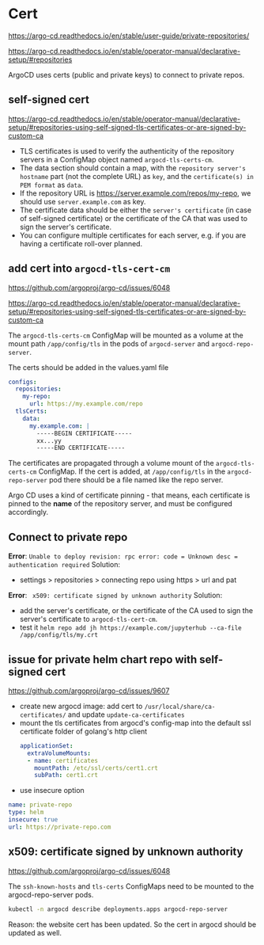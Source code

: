 # Cert
https://argo-cd.readthedocs.io/en/stable/user-guide/private-repositories/

https://argo-cd.readthedocs.io/en/stable/operator-manual/declarative-setup/#repositories

ArgoCD uses certs (public and private keys) to connect to private repos.

## self-signed cert
https://argo-cd.readthedocs.io/en/stable/operator-manual/declarative-setup/#repositories-using-self-signed-tls-certificates-or-are-signed-by-custom-ca

- TLS certificates is used to verify the authenticity of the repository servers in a ConfigMap object named `argocd-tls-certs-cm`.
- The data section should contain a map, with the `repository server's hostname` part (not the complete URL) as `key`, and the `certificate(s) in PEM format` as `data`.
- If the repository URL is https://server.example.com/repos/my-repo, we should use `server.example.com` as key.
- The certificate data should be either the `server's certificate` (in case of self-signed certificate) or the certificate of the CA that was used to sign the server's certificate.
- You can configure multiple certificates for each server, e.g. if you are having a certificate roll-over planned.

## add cert into `argocd-tls-cert-cm`
https://github.com/argoproj/argo-cd/issues/6048

https://argo-cd.readthedocs.io/en/stable/operator-manual/declarative-setup/#repositories-using-self-signed-tls-certificates-or-are-signed-by-custom-ca

The `argocd-tls-certs-cm` ConfigMap will be mounted as a volume at the mount path `/app/config/tls` in the pods of `argocd-server` and `argocd-repo-server`.

The certs should be added in the values.yaml file
```yaml
configs:
  repositories:
    my-repo:
      url: https://my.example.com/repo
  tlsCerts:
    data:
      my.example.com: |
        -----BEGIN CERTIFICATE-----
        xx...yy
        -----END CERTIFICATE-----
```
The certificates are propagated through a volume mount of the `argocd-tls-certs-cm` ConfigMap.
If the cert is added, at `/app/config/tls` in the `argocd-repo-server` pod there should be a file named like the repo server.

Argo CD uses a kind of certificate pinning - that means, each certificate is pinned to the **name** of the repository server, and must be configured accordingly.

## Connect to private repo
**Error**: `Unable to deploy revision: rpc error: code = Unknown desc = authentication required`
Solution:
- settings > repositories > connecting repo using https > url and pat

**Error**: ` x509: certificate signed by unknown authority`
Solution:
- add the server's certificate, or the certificate of the CA used to sign the server's certificate to `argocd-tls-cert-cm`.
- test it `helm repo add jh https://example.com/jupyterhub --ca-file /app/config/tls/my.crt`

## issue for private helm chart repo with self-signed cert
https://github.com/argoproj/argo-cd/issues/9607
- create new argocd image: add cert to `/usr/local/share/ca-certificates/` and update `update-ca-certificates`
- mount the tls certificates from argocd's config-map into the default ssl certificate folder of golang's http client
  ```yaml
  applicationSet:
    extraVolumeMounts:
    - name: certificates
      mountPath: /etc/ssl/certs/cert1.crt
      subPath: cert1.crt
  ```
 - use insecure option
  ```yaml
  name: private-repo
  type: helm
  insecure: true
  url: https://private-repo.com
  ```

## x509: certificate signed by unknown authority
https://github.com/argoproj/argo-cd/issues/6048

The `ssh-known-hosts` and `tls-certs` ConfigMaps need to be mounted to the argocd-repo-server pods.
```sh
kubectl -n argocd describe deployments.apps argocd-repo-server
```

Reason: the website cert has been updated. So the cert in argocd should be updated as well.
